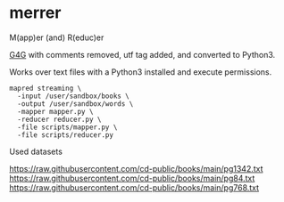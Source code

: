 # merrer
M(app)er (and) R(educ)er

[G4G](https://www.geeksforgeeks.org/hadoop-streaming-using-python-word-count-problem/) with comments removed, utf tag added, and converted to Python3. 

Works over text files with a Python3 installed and execute permissions.

```
mapred streaming \
  -input /user/sandbox/books \
  -output /user/sandbox/words \
  -mapper mapper.py \
  -reducer reducer.py \
  -file scripts/mapper.py \
  -file scripts/reducer.py
```

Used datasets

https://raw.githubusercontent.com/cd-public/books/main/pg1342.txt  
https://raw.githubusercontent.com/cd-public/books/main/pg84.txt  
https://raw.githubusercontent.com/cd-public/books/main/pg768.txt  



